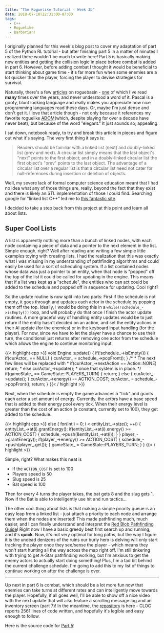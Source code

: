 ```yaml
---
title: "The Roguelike Tutorial - Week 3b"
date: 2018-07-10T22:31:00-07:00
tags:
  - C++
  - Roguelike
  - Barbarian!
---
```


I originally planned for this week's blog post to cover my adaptation of part 5 of the Python RL tutorial - but after finishing part 5 in a matter of minutes
I realized there wouldn't be much to write here! Part 5 is basically making new entities and getting the collision logic in place before combat is added in
part 6. However, before adding combat I thought it would be beneficial to start thinking about game time - it's far more fun when some enemies are a lot quicker than
the player, forcing the player to devise strategies for survival. 

Naturally, there's a few [articles](http://www.roguebasin.com/index.php?title=Articles#Time_management) on roguebasin - [one](http://www.roguebasin.com/index.php?title=An_elegant_time-management_system_for_roguelikes)
of which I've read **many** times over the years, and never understood a word of it. Pascal is a goofy, blunt looking language and really makes you appreciate
how nice programming languages read these days. Or, maybe I'm just dense and don't get it. I love that article though - not only because it references my favorite
roguelike [ADOM](https://www.adom.de/home/index.html)(which, despite playing for over a decade have never beat), but because of the word "elegant." It just sounds
so, appealing. 

I sat down, notebook ready, to try and break this article in pieces and figure out what it's saying. The very first thing it says is:

 > Readers should be familiar with a linked list (next) and doubly-linked list (prev and next). A circular list simply means that the last object's "next" points to the first object; and in a doubly-linked circular list the first object's "prev" points to the last object. The advantage of a circular list over a regular list is that a circular list need not cater for null-references during insertion or deletion of objects.

Well, my severe lack of formal computer science education meant that I had no idea what any of those things are, really, beyond the fact that they exist and there
is likely an STL implementation of those I could find. Searching google for "linked list C++" led me to [this fantastic site](https://www.geeksforgeeks.org/data-structures/linked-list/).

I decided to take a step back from this project at this point and learn all about lists.

## Super Cool Lists
A list is apparently nothing more than a bunch of linked nodes, with each node containing a piece of data and a pointer to the next element in the list. Simple
enough, right? Well after reading and writing a few simple little examples toying with creating lists, I had the realization that this was exactly what I was 
missing in my understanding of pathfinding algorithms and could easily be used for a sort of scheduling system. If a list contained nodes whose data was just a
pointer to an entity, when that node is "popped" off the top of the list it could be called for updating in the engine. This means that if a list was kept as 
a "schedule", the entities who can act could be added to the schedule and popped off in sequence for updating. Cool right?

So the update routine is now split into two parts: First if the schedule is not empty, it goes through and updates each actor in the schedule by popping them
off the top. Ideally, I would be doing this in a `while(!schedule_->isEmpty())` loop, and will probably do that once I finish the actor update routines. A more
graceful way of handling entity updates would be to just return if the entity hasn't decided on an action, and set the entity actions in their AI update (for the
enemies) or in the keyboard input handling (for the player). For now,
since we have to let the player have a chance to use their turn, the conditional just returns after removing one actor from the schedule which allows the engine to
continue monitoring input.

{{< highlight cpp >}}
void Engine::update()
{
    if(!schedule_->isEmpty())
    {
        if(curActor_ == NULL)
        {
            curActor_ = schedule_->popFront();
        }
        /*
         * The next few lines will be replaced with
         * if(curActor_->nextAction == Action::NONE) return;
         * else curActor_->update();
         * once that system is in place.
         */
        if(gameState_ == GameState::PLAYERS_TURN)
        {
            return;
        }
        else
        {
            curActor_->update();
        }
        curActor_->energy() -= ACTION_COST;
        curActor_ = schedule_->popFront();
        return;
    }
{{< / highlight >}} 

Next, when the schedule is empty the game advances a "tick" and grants each actor a set amount of energy. Currently, the actors have a base speed that is added
to their energy pool every tick. When their energy level is greater than the cost of an action (a constant, currently set to 100), they get added to the schedule.

{{< highlight cpp >}}
    else
    {
        for(int i = 0; i < entityList_->size(); ++i)
        {
            entityList_->at(i).grantEnergy();
            if(entityList_->at(i).energy() >= ACTION_COST)
            {
                schedule_->push(&entityList_->at(i));
            }
        }
        player_->grantEnergy();
        if(player_->energy() >= ACTION_COST)
        {
            schedule_->push(player_.get());
        }
        gameState_ = GameState::PLAYERS_TURN;
    }
} 
{{< / highlight >}} 

Simple, right? What makes this neat is 

 * If the `ACTION_COST` is set to 100
 * Players speed is 50
 * Slug speed is 25
 * Bat speed is 100

Then for every 4 turns the player takes, the bat gets 8 and the slug gets 1. Now if the Bat is able to intelligently use hit and run tactics...

The other cool thing about lists is that making a simple priority queue is an easy leap from a linked list - just attach a priority to each node and arrange them
when the nodes are inserted! This made pathfinding much, much easier, and I can finally understand and interpret the [Red Blob Pathfinding Guide](https://www.redblobgames.com/pathfinding/a-star/introduction.html)!
Right now I have a basic greedy best first search up and running, and it's **quick**. Now, it's not very optimal for long paths, but the way I figure it is the
undead denizens of the ruins our burly hero is delving will only start tracking the player once they see/sense the player - which means they won't start hunting all
the way across the map right off. I'm still tinkering with trying to get A-Star pathfinding working, but I'm anxious to get the enemy actors to actually start doing
something! Plus, I'm a tad bit behind the current challenge schedule. I'm going to add this to my list of things to continue working on after the challenge is over.

---

Up next in part 6 is combat, which should be a lot more fun now that enemies can take turns at different rates and can intelligently move towards the player.
Hopefully, if all goes well, I'll be able to show off a nice video with the next update that will also feature a scrolling message log and an inventory screen
(part 7)! In the meantime, the [repository](https://github.com/zwilder/barbarian) is here - CLOC reports 2561 lines of code written, and hopefully it's legible
and easy enough to follow.

Here is the source code for [Part 5](https://github.com/zwilder/Barbarian/tree/Part_5)!
